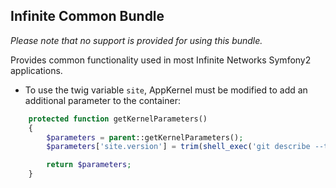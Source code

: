 Infinite Common Bundle
----------------------

*Please note that no support is provided for using this bundle.*

Provides common functionality used in most Infinite Networks Symfony2 applications.

* To use the twig variable `site`, AppKernel must be modified to add an additional
  parameter to the container:

```php
    protected function getKernelParameters()
    {
        $parameters = parent::getKernelParameters();
        $parameters['site.version'] = trim(shell_exec('git describe --tags --always'));

        return $parameters;
    }
```
